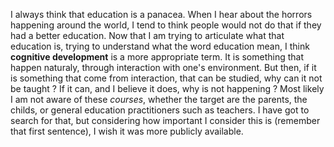 I always think that education is a panacea. When I hear about the horrors happening around the world, I tend to think people would not do that if they had a better education. Now that I am trying to articulate what that education is, trying to understand what the word education mean, I think __cognitive development__ is a more appropriate term. It is something that happen naturaly, through interaction with one's environment. But then, if it is something that come from interaction, that can be studied, why can it not be taught ? If it can, and I believe it does, why is not happening ? Most likely I am not aware of these *courses*, whether the target are the parents, the childs, or general education practitioners such as teachers. I have got to search for that, but considering how important I consider this is (remember that first sentence), I wish it was more publicly available.
